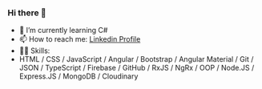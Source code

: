 ### Hi there 👋
- 🌱 I’m currently learning C#
- 📫 How to reach me: [Linkedin Profile](https://www.linkedin.com/in/luka-macharashvili-ba8a0222b/)
- 👩‍💻 Skills:
- HTML / CSS / JavaScript / Angular / Bootstrap / Angular Material / Git / JSON / TypeScript / Firebase / GitHub / RxJS / NgRx / OOP / Node.JS / Express.JS / MongoDB / Cloudinary
